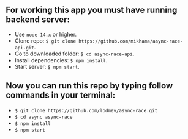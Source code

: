 ## For working this app you must have running backend server:
- Use `node 14.x` or higher.
- Clone repo: `$ git clone https://github.com/mikhama/async-race-api.git`.
- Go to downloaded folder: `$ cd async-race-api`.
- Install dependencies: `$ npm install`.
- Start server: `$ npm start`.
## Now you can run this repo by typing follow commands in your terminal:
 - `$ git clone https://github.com/lodmev/async-race.git`
 - `$ cd async async-race`
 - `$ npm install`
 - `$ npm start`
